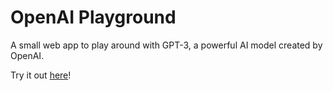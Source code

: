 # OpenAI Playground

A small web app to play around with GPT-3, a powerful AI model created by OpenAI.

Try it out [here](https://main--courageous-puffpuff-510bdd.netlify.app/)!